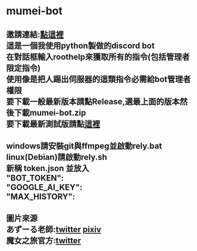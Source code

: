# mumei-bot
邀請連結:[點這裡](https://discord.com/api/oauth2/authorize?client_id=999157840063242330&permissions=318364711936&scope=bot)    
這是一個我使用python製做的discord bot  
在對話框輸入roothelp來獲取所有的指令(包括管理者限定指令)  
使用像是把人踢出伺服器的這類指令必需給bot管理者權限  
要下載一般最新版本請點Release,選最上面的版本然後下載mumei-bot.zip  
要下載最新測試版請點[這裡](https://github.com/aishukander/mumei-bot/archive/refs/heads/main.zip)  
---------------------------------------------------------------------------------------------
windows請安裝git與ffmpeg並啟動rely.bat  
linux(Debian)請啟動rely.sh  
新稱 token.json 並放入  
"BOT_TOKEN":  
"GOOGLE_AI_KEY":  
"MAX_HISTORY":  
---------------------------------------------------------------------------------------------  
圖片來源  
あずーる老師:[twitter](https://twitter.com/azure_0608_sub) [pixiv](https://www.pixiv.net/users/5838770)  
魔女之旅官方:[twitter](https://twitter.com/majotabi_PR)  
---------------------------------------------------------------------------------------------  
